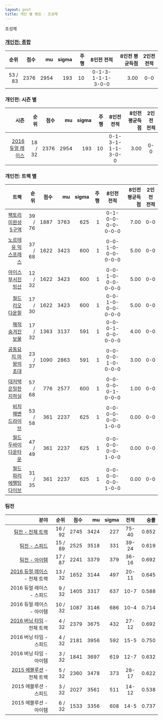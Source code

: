 ```yaml
---
layout: post
title: 개인 별 랭킹 - 조성제
---
```


조성제

### [개인전: 종합](../singles-full)

| 순위 | 점수 | mu | sigma | 주행 | 8인전 전적 | 8인전 평균득점 | 2인전 전적 |
|---:|---:|---:|---:|---:|:---:|---:|:---:|
| 53 / 83 | 2376 | 2954 | 193 | 10 | 0-1-3-1-1-1-3-0-0 | 3.00 | 0-0 |

### 개인전: 시즌 별

| 시즌 | 순위 | 점수 | mu | sigma | 주행 | 8인전 전적 | 8인전 평균득점 | 2인전 전적 |
|---:|---:|---:|---:|---:|---:|:---:|---:|:---:|
| [2016 듀얼 레이스](../singles-s2016_1) | 18 / 32 | 2376 | 2954 | 193 | 10 |  0-1-3-1-1-1-3-0-0 | 3.00 | 0-0 |

### 개인전: 트랙 별

| 트랙 | 순위 | 점수 | mu | sigma | 주행 | 8인전 전적 | 8인전 평균득점 | 2인전 전적 |
|---:|---:|---:|---:|---:|---:|:---:|---:|:---:|
| [팩토리 미완성 5구역](../district5) | 39 / 76 | 1887 | 3763 | 625 | 1 | 0-1-0-0-0-0-0-0-0 | 7.00 | 0-0 |
| [노르테유 익스프레스](../noex) | 37 / 68 | 1622 | 3423 | 600 | 1 | 0-0-1-0-0-0-0-0-0 | 5.00 | 0-0 |
| [아이스 부서진 빙산](../boobing) | 12 / 32 | 1622 | 3423 | 600 | 1 | 0-0-1-0-0-0-0-0-0 | 5.00 | 0-0 |
| [월드 리오 다운힐](../rio) | 17 / 30 | 1622 | 3423 | 600 | 1 | 0-0-1-0-0-0-0-0-0 | 5.00 | 0-0 |
| [해적 숨겨진 보물](../haesumbo) | 17 / 32 | 1363 | 3137 | 591 | 1 | 0-0-0-1-0-0-0-0-0 | 4.00 | 0-0 |
| [공동묘지 마왕의 초대](../mawang) | 23 / 37 | 1090 | 2863 | 591 | 1 | 0-0-0-0-1-0-0-0-0 | 3.00 | 0-0 |
| [대저택 은밀한 지하실](../jeotaek) | 57 / 68 | 776 | 2577 | 600 | 1 | 0-0-0-0-0-1-0-0-0 | 1.00 | 0-0 |
| [비치 해변 드라이브](../haebyun) | 53 / 58 | 361 | 2237 | 625 | 1 | 0-0-0-0-0-0-1-0-0 | 0.00 | 0-0 |
| [월드 두바이 다운타운](../dubai) | 47 / 49 | 361 | 2237 | 625 | 1 | 0-0-0-0-0-0-1-0-0 | 0.00 | 0-0 |
| [월드 파리 에펠탑 다이브](../eifel) | 31 / 35 | 361 | 2237 | 625 | 1 | 0-0-0-0-0-0-1-0-0 | 0.00 | 0-0 |

### 팀전

| 분야 | 순위 | 점수 | mu | sigma | 전적 | 승률 |
|---:|---:|---:|---:|---:|:---:|---:|
| [팀전 - 전체 트랙](../team-full) | 16 / 92 | 2745 | 3424 | 227 | 75-40 | 0.652 |
| [팀전 - 스피드](../team-speed) | 15 / 89 | 2525 | 3518 | 331 | 39-24 | 0.619 |
| [팀전 - 아이템](../team-item) | 17 / 87 | 2241 | 3379 | 379 | 36-16 | 0.692 |
| [2016 듀얼 레이스](../t2016_2) - 전체 트랙 | 13 / 32 | 1652 | 3144 | 497 | 20-11 | 0.645 |
| 2016 듀얼 레이스 - 스피드 | 9 / 32 | 1405 | 3317 | 637 | 10-7 | 0.588 |
| 2016 듀얼 레이스 - 아이템 | 10 / 32 | 1087 | 3146 | 686 | 10-4 | 0.714 |
| [2016 버닝 타임](../t2016_1) - 전체 트랙 | 4 / 32 | 2379 | 3675 | 432 | 27-12 | 0.692 |
| 2016 버닝 타임 - 스피드 | 4 / 32 | 2181 | 3956 | 592 | 15-5 | 0.750 |
| 2016 버닝 타임 - 아이템 | 3 / 32 | 1841 | 3697 | 619 | 12-7 | 0.632 |
| [2015 에볼루션](../t2015_1) - 전체 트랙 | 5 / 32 | 2360 | 3478 | 373 | 28-17 | 0.622 |
| 2015 에볼루션 - 스피드 | 3 / 32 | 2027 | 3561 | 511 | 14-12 | 0.538 |
| 2015 에볼루션 - 아이템 | 6 / 32 | 1533 | 3356 | 608 | 14-5 | 0.737 |
